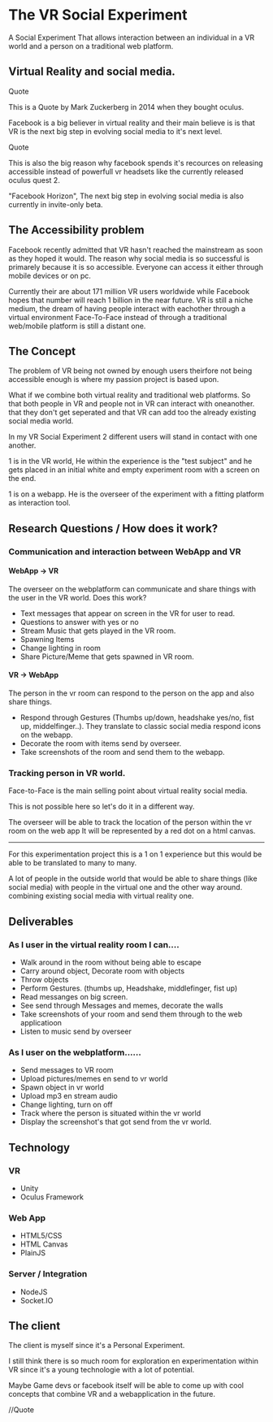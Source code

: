 # The VR Social Experiment
A Social Experiment That allows interaction between an individual in a VR world and a person on a traditional web platform.

## Virtual Reality and social media.
Quote

This is a Quote by Mark Zuckerberg in 2014 when they bought oculus.

Facebook is a big believer in virtual reality and their main believe is
is that VR is the next big step in evolving social media to it's next level.

Quote

This is also the big reason why facebook spends it's recources on releasing accessible instead of powerfull vr headsets
like the currently released oculus quest 2.

"Facebook Horizon", The next big step in evolving social media is also currently in invite-only beta.


## The Accessibility problem
Facebook recently admitted that VR hasn't reached the mainstream as soon as they hoped it would.
The reason why social media is so successful is primarely because it is so accessible. Everyone can access
it either through mobile devices or on pc.

Currently their are about 171 million VR users worldwide while Facebook hopes that number will reach 1 billion in the near
future. VR is still a niche medium, the dream of having people interact with eachother through a virtual environment
Face-To-Face instead of through a traditional web/mobile platform is still a distant one.


## The Concept
The problem of VR being not owned by enough users theirfore not being accessible enough is where my passion project is based upon.

What if we combine both virtual reality and traditional web platforms. So that both people in VR and people not in VR can interact with oneanother.
that they don't get seperated and that VR can add too the already existing social media world.

In my VR Social Experiment 2 different users will stand in contact with one another.

1 is in the VR world, He within the experience is the "test subject" and he gets placed in an initial white and empty experiment room with a screen on the end.

1 is on a webapp. He is the overseer of the experiment with a fitting platform as interaction tool.


## Research Questions / How does it work?

### Communication and interaction between WebApp and VR

#### WebApp -> VR

The overseer on the webplatform can communicate and share things with the user in the VR world. Does this work?
* Text messages that appear on screen in the VR for user to read.
* Questions to answer with yes or no
* Stream Music that gets played in the VR room.
* Spawning Items
* Change lighting in room
* Share Picture/Meme that gets spawned in VR room.

#### VR -> WebApp

The person in the vr room can respond to the person on the app and also share things.
* Respond through Gestures (Thumbs up/down, headshake yes/no, fist up, middelfinger..). They translate to classic social media respond icons on the webapp.
* Decorate the room with items send by overseer.
* Take screenshots of the room and send them to the webapp.


### Tracking person in VR world.

Face-to-Face is the main selling point about virtual reality social media.

This is not possible here so let's do it in a different way.

The overseer will be able to track the location of the person within the vr room on the web app
It will be represented by a red dot on a html canvas.

---------------------------------------------------------------------------------------

For this experimentation project this is a 1 on 1 experience but this would be able to be translated to many to many.

A lot of people in the outside world that would be able to share things (like social media) with people in the virtual one and the
other way around. combining existing social media with virtual reality one.


## Deliverables

### As I user in the virtual reality room I can....
* Walk around in the room without being able to escape
* Carry around object, Decorate room with objects
* Throw objects
* Perform Gestures.  (thumbs up, Headshake, middlefinger, fist up)
* Read messanges on big screen.
* See send through Messages and memes, decorate the walls
* Take screenshots of your room and send them through to the web applicatioon
* Listen to music send by overseer


### As I user on the webplatform......
* Send messages to VR room
* Upload pictures/memes en send to vr world
* Spawn object in vr world
* Upload mp3 en stream audio
* Change lighting, turn on off
* Track where the person is situated within the vr world
* Display the screenshot's that got send from the vr world.


## Technology
### VR
* Unity
* Oculus Framework

### Web App
* HTML5/CSS
* HTML Canvas
* PlainJS

### Server / Integration
* NodeJS
* Socket.IO

## The client
The client is myself since it's a Personal Experiment.

I still think there is so much room for exploration en experimentation within VR since it's a young technologie with a lot of potential.

Maybe Game devs or facebook itself will be able to come up with cool concepts that combine VR and a webapplication in the future.


//Quote




